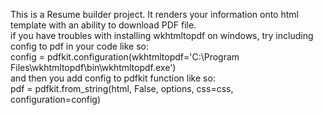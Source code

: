 This is a Resume builder project. It renders your information onto html template with an ability to download PDF file.<br/>
if you have troubles with installing wkhtmltopdf on windows, try including config to pdf in your code like so:<br/>
config = pdfkit.configuration(wkhtmltopdf='C:\Program Files\wkhtmltopdf\bin\wkhtmltopdf.exe')<br/>
and then you add config to pdfkit function like so:<br/>
pdf = pdfkit.from_string(html, False, options, css=css, configuration=config)<br/>
